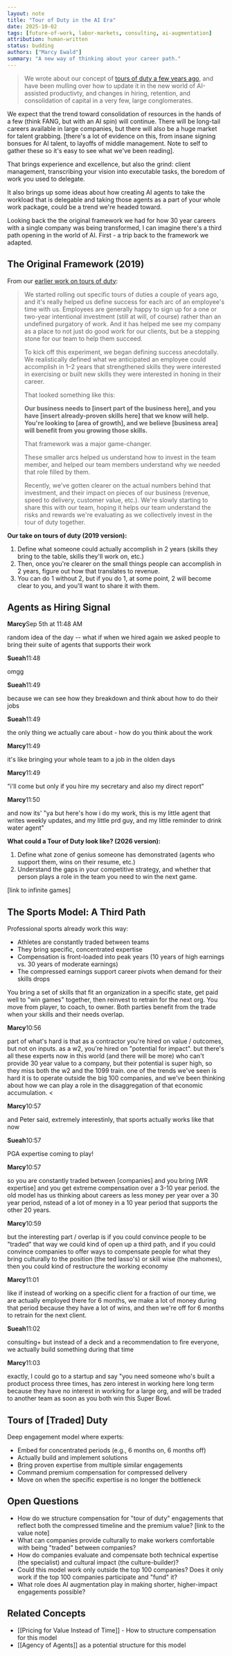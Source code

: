 ```yaml
---
layout: note
title: "Tour of Duty in the AI Era"
date: 2025-10-02
tags: [future-of-work, labor-markets, consulting, ai-augmentation]
attribution: human-written
status: budding
authors: ["Marcy Ewald"]
summary: "A new way of thinking about your career path."
---
```


> We wrote about our concept of [tours of duty a few years ago](https://medium.com/the-business-of-tech/tours-of-duty-d4089fa9a490), and have been mulling over how to update it in the new world of AI-assisted productivty, and changes in hiring, retention, and consolidation of capital in a very few, large conglomerates.

We expect that the trend toward consolidation of resources in the hands of a few (think FANG, but with an AI spin) will continue. There will be long-tail careers available in large companies, but there will also be a huge market for talent grabbing. [there's a lot of evidence on this, from insane signing bonsues for AI talent, to layoffs of middle management. Note to self to gather these so it's easy to see what we've been reading].

That brings experience and excellence, but also the grind: client management, transcribing your vision into executable tasks, the boredom of work you used to delegate.

It also brings up some ideas about how creating AI agents to take the workload that is delegable and taking those agents as a part of your whole work package, could be a trend we're headed toward.

Looking back the the original framework we had for how 30 year careers with a single company was being transformed, I can imagine there's a third path opening in the world of AI. First - a trip back to the framework we adapted.

## The Original Framework (2019)

From our [earlier work on tours of duty](https://medium.com/the-business-of-tech/tours-of-duty-d4089fa9a490):

> We started rolling out specific tours of duties a couple of years ago, and it's really helped us define success for each arc of an employee's time with us. Employees are generally happy to sign up for a one or two-year intentional investment (still at will, of course) rather than an undefined purgatory of work. And it has helped me see my company as a place to not just do good work for our clients, but be a stepping stone for our team to help them succeed.
>
> To kick off this experiment, we began defining success anecdotally. We realistically defined what we anticipated an employee could accomplish in 1–2 years that strengthened skills they were interested in exercising or built new skills they were interested in honing in their career.
>
> That looked something like this:
>
> **Our business needs to [insert part of the business here], and you have [insert already-proven skills here] that we know will help. You're looking to [area of growth], and we believe [business area] will benefit from you growing those skills.**
>
> That framework was a major game-changer.
>
> These smaller arcs helped us understand how to invest in the team member, and helped our team members understand why we needed that role filled by them.
>
> Recently, we've gotten clearer on the actual numbers behind that investment, and their impact on pieces of our business (revenue, speed to delivery, customer value, etc.). We're slowly starting to share this with our team, hoping it helps our team understand the risks and rewards we're evaluating as we collectively invest in the tour of duty together.

**Our take on tours of duty (2019 version):**

1. Define what someone could actually accomplish in 2 years (skills they bring to the table, skills they'll work on, etc.)
2. Then, once you're clearer on the small things people can accomplish in 2 years, figure out how that translates to revenue.
3. You can do 1 without 2, but if you do 1, at some point, 2 will become clear to you, and you'll want to share it with them.

## Agents as Hiring Signal

<div class="conversation">
  <div class="conversation-message">
    <strong>Marcy</strong><span class="conversation-timestamp">Sep 5th at 11:48 AM</span>
    <p>random idea of the day -- what if when we hired again we asked people to bring their suite of agents that supports their work</p>
  </div>

  <div class="conversation-message">
    <strong>Sueah</strong><span class="conversation-timestamp">11:48</span>
    <p>omgg</p>
  </div>

  <div class="conversation-message">
    <strong>Sueah</strong><span class="conversation-timestamp">11:49</span>
    <p>because we can see how they breakdown and think about how to do their jobs</p>
  </div>

  <div class="conversation-message">
    <strong>Sueah</strong><span class="conversation-timestamp">11:49</span>
    <p>the only thing we actually care about - how do you think about the work</p>
  </div>

  <div class="conversation-message">
    <strong>Marcy</strong><span class="conversation-timestamp">11:49</span>
    <p>it's like bringing your whole team to a job in the olden days</p>
  </div>

  <div class="conversation-message">
    <strong>Marcy</strong><span class="conversation-timestamp">11:49</span>
    <p> "i'll come but only if you hire my secretary and also my direct report"</p>
  </div>

  <div class="conversation-message">
    <strong>Marcy</strong><span class="conversation-timestamp">11:50</span>
    <p>and now its' "ya but here's how i do my work, this is my little agent that writes weekly updates, and my little prd guy, and my little reminder to drink water agent"</p>
  </div>
</div>

**What could a Tour of Duty look like? (2026 version):**

1. Define what zone of genius someone has demonstrated (agents who support them, wins on their resume, etc.)
2. Understand the gaps in your competitive strategy, and whether that person plays a role in the team you need to win the next game.

[link to infinite games]

## The Sports Model: A Third Path

Professional sports already work this way:

- Athletes are constantly traded between teams
- They bring specific, concentrated expertise
- Compensation is front-loaded into peak years (10 years of high earnings vs. 30 years of moderate earnings)
- The compressed earnings support career pivots when demand for their skills drops

You bring a set of skills that fit an organization in a specific state, get paid well to "win games" together, then reinvest to retrain for the next org. You move from player, to coach, to owner. Both parties benefit from the trade when your skills and their needs overlap.

<div class="conversation">
  <div class="conversation-message">
    <strong>Marcy</strong><span class="conversation-timestamp">10:56</span>
    <p>part of what's hard is that as a contractor you're hired on value / outcomes, but not on inputs. as a w2, you're hired on "potential for impact". but there's all these experts now in this world (and there will be more) who can't provide 30 year value to a company, but their potential is super high, so they miss both the w2 and the 1099 train. one of the trends we've seen is hard it is to operate outside the big 100 companies, and we've been thinking about how we can play a role in the disaggregation of that economic accumulation. <</p>
  </div>

  <div class="conversation-message">
    <strong>Marcy</strong><span class="conversation-timestamp">10:57</span>
    <p>and Peter said, extremely interestinly, that sports actually works like that now</p>
  </div>

  <div class="conversation-message">
    <strong>Sueah</strong><span class="conversation-timestamp">10:57</span>
    <p>PGA expertise coming to play!</p>
  </div>

  <div class="conversation-message">
    <strong>Marcy</strong><span class="conversation-timestamp">10:57</span>
    <p>so you are constantly traded between [companies] and you bring [WR expertise] and you get extreme compensation over a 3-10 year period. the old model has us thinking about careers as less money per year over a 30 year period, nstead of a lot of money in a 10 year period that supports the other 20 years.</p>
  </div>

  <div class="conversation-message">
    <strong>Marcy</strong><span class="conversation-timestamp">10:59</span>
    <p>but the interesting part / overlap is if you could convince people to be "traded" that way we could kind of open up a third path, and if you could convince companies to offer ways to compensate people for what they bring culturally to the position (the ted lasso's) or skill wise (the mahomes), then you could kind of restructure the working economy</p>
  </div>

  <div class="conversation-message">
    <strong>Marcy</strong><span class="conversation-timestamp">11:01</span>
    <p>like if instead of working on a specific client for a fraction of our time, we are actually employed there for 6 months, we make a lot of money during that period because they have a lot of wins, and then we're off for 6 months to retrain for the next client.</p>
  </div>

  <div class="conversation-message">
    <strong>Sueah</strong><span class="conversation-timestamp">11:02</span>
    <p>consulting+ but instead of a deck and a recommendation to fire everyone, we actually build something during that time</p>
  </div>

  <div class="conversation-message">
    <strong>Marcy</strong><span class="conversation-timestamp">11:03</span>
    <p>exactly, I could go to a startup and say "you need someone who's built a product process three times, has zero interest in working here long term because they have no interest in working for a large org, and will be traded to another team as soon as you both win this Super Bowl.</p>
  </div>

## Tours of [Traded] Duty

Deep engagement model where experts:

- Embed for concentrated periods (e.g., 6 months on, 6 months off)
- Actually build and implement solutions
- Bring proven expertise from multiple similar engagements
- Command premium compensation for compressed delivery
- Move on when the specific expertise is no longer the bottleneck

## Open Questions

- How do we structure compensation for "tour of duty" engagements that reflect both the compressed timeline and the premium value? [link to the value note]
- What can companies provide culturally to make workers comfortable with being "traded" between companies?
- How do companies evaluate and compensate both technical expertise (the specialist) and cultural impact (the culture-builder)?
- Could this model work only outside the top 100 companies? Does it only work if the top 100 companies participate and "fund" it?
- What role does AI augmentation play in making shorter, higher-impact engagements possible?

## Related Concepts

- [[Pricing for Value Instead of Time]] - How to structure compensation for this model
- [[Agency of Agents]] as a potential structure for this model
